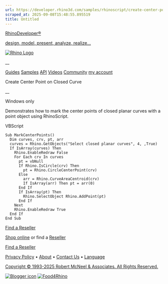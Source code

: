 ```yaml
---
url: https://developer.rhino3d.com/samples/rhinoscript/create-center-point-on-closed-curve/
scraped_at: 2025-09-08T15:48:55.895519
title: Untitled
---
```


[RhinoDeveloper®](/)

[design, model, present, analyze, realize...](/)

[![Rhino Logo](https://developer.rhino3d.com/images/rhinodevlogo.png)](/)

__

[Guides](https://developer.rhino3d.com/guides)
[Samples](https://developer.rhino3d.com/samples)
[API](https://developer.rhino3d.com/api)
[Videos](https://developer.rhino3d.com/videos)
[Community](https://discourse.mcneel.com/c/rhino-developer) [my account
](https://www.rhino3d.com/my-account/ "Manage your account, licenses, and
teams")

Create Center Point on Closed Curve

__

Windows only

Demonstrates how to mark the center points of closed planar curves with a
point object using RhinoScript.

VBScript

    
    
    Sub MarkCenterPoints()
      Dim curves, crv, pt, arr
      curves = Rhino.GetObjects("Select closed planar curves", 4, ,True)
      If IsArray(curves) Then
        Rhino.EnableRedraw False
        For Each crv In curves
          pt = vbNull
          If Rhino.IsCircle(crv) Then
            pt = Rhino.CircleCenterPoint(crv)
          Else
            arr = Rhino.CurveAreaCentroid(crv)
            If IsArray(arr) Then pt = arr(0)
          End If
          If IsArray(pt) Then
            Rhino.SelectObject Rhino.AddPoint(pt)
          End If
        Next        
        Rhino.EnableRedraw True
      End If
    End Sub
    

  

[Find a Reseller](https://www.rhino3d.com/sales)

[Shop online](https://www.rhino3d.com/store) or find a
[Reseller](https://www.rhino3d.com/sales)

[Find a Reseller](https://www.rhino3d.com/sales)

[Privacy Policy](https://www.rhino3d.com/privacy) •
[About](https://www.rhino3d.com/mcneel/about) • [Contact
Us](https://www.rhino3d.com/mcneel/contact) • [
Language](https://www.rhino3d.com/language "Change to a different region or
language")

[Copyright © 1993-2025 Robert McNeel & Associates. All Rights
Reserved.](https://www.rhino3d.com/mcneel/about)

[](https://www.facebook.com/McNeelRhinoceros/)
[](https://twitter.com/bobmcneel) [](https://www.linkedin.com/groups/75313/)
[](https://www.youtube.com/user/RhinoGuide/videos) [](https://vimeo.com/rhino)
[![Blogger
icon](https://developer.rhino3d.com/images/blogger.svg)](http://blog.rhino3d.com/)
[![Food4Rhino](https://developer.rhino3d.com/images/f4r_icon_01.svg)](https://www.food4rhino.com)

